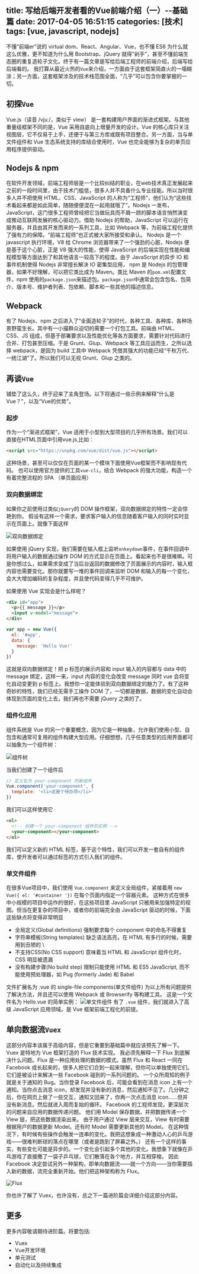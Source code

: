 title: 写给后端开发者看的Vue前端介绍（一）--基础篇
date: 2017-04-05 16:51:15
categories: [技术]
tags: [vue, javascript, nodejs]
---
不懂“前端er”说的 virtual dom、React、Angular、Vue，也不懂 ES6 为什么就这么优雅，更不知道为什么用 Bootstrap、jQuery 就得“剁手”，甚至不懂前端生态圈的重复造轮子文化。终于有一篇文章是写给后端工程师的前端介绍，后端写给后端看的。
我打算从最近火热的`Vue`来介绍，一方面由于这套框架简直火的一塌糊涂；另一方面，这套框架涉及的技术栈范围全面，“几乎”可以包含你要掌握的一切。
## 初探`Vue`
Vue.js（读音 /vjuː/，类似于 view） 是一套构建用户界面的渐进式框架。与其他重量级框架不同的是，Vue 采用自底向上增量开发的设计。Vue 的核心库只关注视图层，它不仅易于上手，还便于与第三方库或既有项目整合。另一方面，当与单文件组件和 Vue 生态系统支持的库结合使用时，Vue 也完全能够为复杂的单页应用程序提供驱动。

## Nodejs & npm
在软件开发领域，前端工程师层是一个比较纠结的职业，在web技术真正发展起来之前的一段时间里，由于技术门槛低，很多人并不具备什么专业技能。所以当时很多人并不把使用 HTML、CSS、JavaScript 的人称为“工程师”，他们认为“这些技术看起来都是如此简单，随随便便混在一起用就哦了”。Nodejs 一发布，JavaScript，这门很多工程师曾经把它当做玩具而不屑一顾的脚本语言悄然演变成推动互联网发展的核心驱动力。借助 Nodejs 的帮助，JavaScript 可以运行在服务器，并且由其开发而来的一系列工具，比如 Webpack 等，为前端工程化提供了强有力的保障。“前端工程师”也正式被大家所接受和承认。
Nodejs 是一个 javascript 执行环境，V8 给 Chrome 浏览器带来了一个强劲的心脏，Nodejs 便是基于这个心脏，正是 V8 强大的性能，使得 JavaScript 的后端实现在性能和编程模型等方面达到了和其他语言一较高下的程度。由于 JavaScript 的异步 IO 和事件机制使得 Nodejs 非常擅长解决 IO 密集型应用，
npm 是 Nodejs 的包管理器，如果不好理解，可以把它类比成为 Maven。类比 Maven 的`pom.xml`配置文件，npm 使用的`package.json`来描述包。`package.json`中通常会包含包名、包简介、版本号、维护者列表、包依赖、脚本和一些其他的描述信息。

## Webpack
有了 Nodejs、npm 之后进入了“全面造轮子”的时代，各种工具、各种库、各种场景野蛮生长。其中有一小撮群众迫切的需要一个打包工具。前端由 HTML、CSS、JS 组成，但基于部署要求以及性能优化等各方面要求，需要针对代码进行合并、打包甚至压缩。于是 Grunt、Glup、Webpack 等工具应运而生，之所以选择 webpack，是因为 build 工具中 Webpack 凭借其强大的功能已经“千秋万代、一统江湖”了。所以我们可以无视 Grunt、Glup 之类的。

## 再谈`Vue`
铺垫了这么久，终于迎来了主角登场。以下将通过一些示例来解释“什么是Vue？”，以及“Vue的优势”。
### 起步
作为一个“渐进式框架”，Vue 适用于小型到大型项目的几乎所有场景。我们可以直接在HTML页面中引用vue.js,比如：
```html
<script src="https://unpkg.com/vue/dist/vue.js"></script>
```
这种场景，甚至可以仅仅在页面的某一个模块下面使用Vue框架而不影响现有代码。
也可以使用官方提供的工具`vue-cli`，结合 Webpack 的强大功能，构造一个有着完整流程的 SPA （单页面应用）
### 双向数据绑定
如果你之前使用过类似`jQuery`的 DOM 操作框架，双向数据绑定的特性一定会惊艳到你。
假设有这样一个需求，要求客户输入的信息随着客户输入的同时实时显示在页面上。就像下面这样

![双向数据绑定](/resources/vue-tutorial-for-backend-developer/vue_databinding.gif)

如果使用 jQuery 实现，我们需要在输入框上监听`onkeydown`事件，在事件回调中将用户输入的数据通过操作 DOM 的方式显示在页面上。看起来也不是很难嘛。可是你想过么，如果需求变成了当后台返回的数据修改了页面展示的内容时，输入框内容也需要变化。那你就要写一堆的事件回调来监听 DOM 和输入的每一个变化，会大大增加编码的复杂程度，并且使代码变得几乎不可维护。

如果使用 Vue 实现会是什么样呢？

```html
<div id="app">
  <p>{{ message }}</p>
  <input v-model="message">
</div>
```

```javascript
var app = new Vue({
  el: '#app',
  data: {
    message: 'Hello Vue!'
  }
})
```

这就是双向数据绑定！把 p 标签的展示内容和 input 输入的内容都与 data 中的 message 绑定，这样一来，input 内容的变化会改变 message 同时 vue 会将变化自动变更到 p 标签上。我想你一定能体验到双向数据绑定的魅力了。有了这种奇妙的特性，我们已经无需手工操作 DOM 了，一切都是数据，数据的变化自动会体现到页面的变化上去，我们再也不需要 jQuery 之类的了。
### 组件化应用
组件系统是 Vue 的另一个重要概念，因为它是一种抽象，允许我们使用小型、自包含和通常可复用的组件构建大型应用。仔细想想，几乎任意类型的应用界面都可以抽象为一个组件树：

![组件树](/resources/vue-tutorial-for-backend-developer/component_tree.png)

当我们创建了一个组件后

```javascript
// 定义名为 your-component 的新组件
Vue.component('your-component', {
  template: '<li>这是个待办项</li>'
})
```

我们可以这样使用它

```html
<ol>
  <!-- 创建一个 your-component 组件的实例 -->
  <your-component></your-component>
</ol>
```

我们可以定义新的 HTML 标签，基于这个特性，我们可以开发一套自有的组件库，使开发者可以通过标签的方式引入我们的组件。

### 单文件组件
在很多Vue项目中，我们使用 `Vue.component` 来定义全局组件，紧接着用 `new Vue({ el: '#container '})` 在每个页面内指定一个容器元素。
这种方式在很多中小规模的项目中运作的很好，在这些项目里 JavaScript 只被用来加强特定的视图。但当在更复杂的项目中，或者你的前端完全由 JavaScript 驱动的时候，下面这些缺点将变得非常明显
* 全局定义(Global definitions) 强制要求每个 component 中的命名不得重复
* 字符串模板(String templates) 缺乏语法高亮，在 HTML 有多行的时候，需要用到丑陋的 \
* 不支持CSS(No CSS support) 意味着当 HTML 和 JavaScript 组件化时，CSS 明显被遗漏
* 没有构建步骤(No build step) 限制只能使用 HTML 和 ES5 JavaScript, 而不能使用预处理器，如 Pug (formerly Jade) 和 Babel

文件扩展名为 .vue 的 single-file components(单文件组件) 为以上所有问题提供了解决方法，并且还可以使用 Webpack 或 Browserify 等构建工具。
这是一个文件名为 Hello.vue 的简单实例：
![单文件组件](/resources/vue-tutorial-for-backend-developer/vue-component.png)
有了 `.vue` 组件，我们就进入了高级 JavaScript 应用领域。是 Vue 框架前端工程化的前提。

## 单向数据流`Vuex`
这部分内容本该属于高级内容，但是它重要到基础篇中就应该预先了解一下。
Vuex 是特地为 Vue 框架打造的 Flux 技术实现。
我必须先解释一下 Flux 到底解决什么问题。Flux 是一种应用处理的数据的模式。虽然 Flux 和 React 一同在 Facebook 成长起来的，很多人把它们合到一起来理解，但你可以单独使用它们。它们是被设计来解决一些 Facebook 碰到的一系列问题的。
一个众所周知的例子就是关于通知的 Bug。当你登录 Facebook 后，可能会看到在消息 icon 上有一个通知。当你点击消息 icon，却发现并没有新的消息，然后通知不见了。几分钟之后，你在网页上做了一些交互，通知又回来了，你再一次点击消息 icon……但并没有新消息。然后就进入周而复始的循环。
Facebook 的工程师发现，更深层次的问题来自应用的数据传递问题。
他们用 Model 保存数据，并把数据传递一个 View 层，把这些数据渲染出来。
由于用户通过 View 层来交互，View 有时需要根据用户的数据更新 Model。还有时 Model 需要更新其他的 Model。
在这种情况下，有时候有些操作会触发一连串的变化。我把这想象成一种激动人心的乒乓游戏——很难判断球的落点在哪里（或者是跑到了屏幕之外。）
还有一个这样的事实，有些变化可能是异步的。一个变化会引起多个其他的变化。我想象下就像在乒乓游戏了直接撒了一袋子乒乓球，它们散落在各个地方，并互相穿梭。
因此 Facebook 决定尝试另外一种架构，即单向数据流——就一个方向——当你需要插入新的数据，流完全重新开始。他们把这种架构称为 Flux。

![Flux](/resources/vue-tutorial-for-backend-developer/flux.jpg)

你也许了解了 Vuex，也许没有，总之下一篇进阶篇会详细介绍这部分内容。

## 更多
更多内容敬请期待进阶篇。将要包括:
* Vuex
* Vue开发环境
* 单元测试
* 自动化以及持续集成
